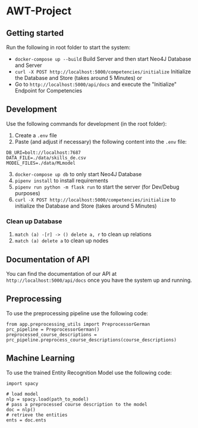 # AWT-Project

## Getting started
Run the following in root folder to start the system:

- `docker-compose up --build` Build Server and then start Neo4J Database and Server
- `curl -X POST http://localhost:5000/competencies/initialize` Initialize the Database and Store (takes around 5 Minutes) or
- Go to `http://localhost:5000/api/docs` and execute the "Initialize" Endpoint for Competencies


## Development
Use the following commands for development (in the root folder):
1. Create a `.env` file
2. Paste (and adjust if necessary) the following content into the `.env` file: 
```
DB_URI=bolt://localhost:7687
DATA_FILE=./data/skills_de.csv
MODEL_FILES=./data/MLmodel
```
3. `docker-compose up db` to only start Neo4J Database
4. `pipenv install` to install requirements
5. `pipenv run python -m flask run` to start the server (for Dev/Debug purposes)
6. `curl -X POST http://localhost:5000/competencies/initialize` to initialize the Database and Store (takes around 5 Minutes)

### Clean up Database
1. `match (a) -[r] -> () delete a, r` to clean up relations
2. `match (a) delete a` to clean up nodes

## Documentation of API
You can find the documentation of our API at `http://localhost:5000/api/docs` once you have the system up and running.

## Preprocessing
To use the preprocessing pipeline use the following code:
```
from app.preprocessing_utils import PreprocessorGerman
prc_pipeline = PreprocessorGerman()
preprocessed_course_descriptions = prc_pipeline.preprocess_course_descriptions(course_descriptions)
```

## Machine Learning
To use the trained Entity Recognition Model use the following code:
```
import spacy
    
# load model
nlp = spacy.load(path_to_model)
# pass a preprocessed course description to the model
doc = nlp()
# retrieve the entities
ents = doc.ents
```
